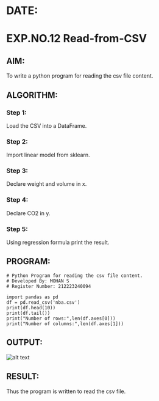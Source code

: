 # DATE: 
# EXP.NO.12 Read-from-CSV

## AIM:
To write a python program for reading the csv file content.

## ALGORITHM:
### Step 1:
Load the CSV into a DataFrame.
### Step 2:
Import linear model from sklearn.
### Step 3:
Declare weight and volume in x.
### Step 4:
Declare CO2 in y.
### Step 5:
Using regression formula print the result.

## PROGRAM:
```
# Python Program for reading the csv file content.
# Developed By: MOHAN S
# Register Number: 212223240094

import pandas as pd
df = pd.read_csv('nba.csv')
print(df.head(10))
print(df.tail())
print("Number of rows:",len(df.axes[0]))
print("Number of columns:",len(df.axes[1]))
```
## OUTPUT:
![alt text](output.png)

## RESULT:
Thus the program is written to read the csv file.
